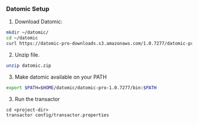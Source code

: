 
### Datomic Setup

1. Download Datomic: 
```bash
mkdir ~/datomic/
cd ~/datomic
curl https://datomic-pro-downloads.s3.amazonaws.com/1.0.7277/datomic-pro-1.0.7277.zip -o datomic.zip
```

2. Unzip file.
```bash
unzip datomic.zip
```

3. Make datomic available on your PATH
```bash
export $PATH=$HOME/datomic/datomic-pro-1.0.7277/bin:$PATH
```

3. Run the transactor
```
cd <project-dir>
transactor config/transactor.properties
```
